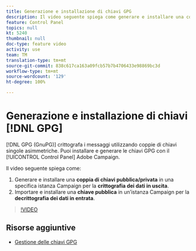 ```yaml
---
title: Generazione e installazione di chiavi GPG
description: Il video seguente spiega come generare e installare una coppia di chiavi pubblica/privata in una specifica istanza Campaign per la crittografia dei dati in uscita e come importare e installare una chiave pubblica in un’istanza Campaign per la decrittografia dei dati in ingresso.
feature: Control Panel
topics: null
kt: 5240
thumbnail: null
doc-type: feature video
activity: use
team: TM
translation-type: tm+mt
source-git-commit: 838c617ca163a09fcb57b7b4706433e98869bc3d
workflow-type: tm+mt
source-wordcount: '129'
ht-degree: 100%

---
```



# Generazione e installazione di chiavi [!DNL GPG]

[!DNL GPG (GnuPG)] crittografa i messaggi utilizzando coppie di chiavi singole asimmetriche. Puoi installare e generare le chiavi GPG con il [!UICONTROL Control Panel] Adobe Campaign.

Il video seguente spiega come:

1. Generare e installare una **coppia di chiavi pubblica/privata** in una specifica istanza Campaign per la **crittografia dei dati in uscita**.
2. Importare e installare una **chiave pubblica** in un’istanza Campaign per la **decrittografia dei dati in entrata**.

>[!VIDEO](https://video.tv.adobe.com/v/34201?quality=12)

## Risorse aggiuntive

* [Gestione delle chiavi GPG](https://docs.adobe.com/content/help/it-IT/control-panel/using/instances-settings/gpg-keys-management.html)
